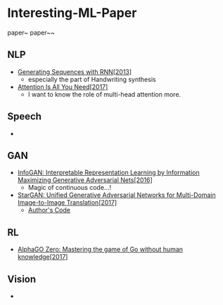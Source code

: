 # Interesting-ML-Paper

paper~ paper~~


## NLP
- [Generating Sequences with RNN[2013]](https://arxiv.org/abs/1308.0850)
  - especially the part of Handwriting synthesis
- [Attention Is All You Need[2017]](https://arxiv.org/abs/1706.03762)
  - I want to know the role of multi-head attention more.

## Speech
- 

## GAN
- [InfoGAN: Interpretable Representation Learning by Information Maximizing Generative Adversarial Nets[2016]](https://arxiv.org/abs/1606.03657)
  - Magic of continuous code...!
- [StarGAN: Unified Generative Adversarial Networks for Multi-Domain Image-to-Image Translation[2017]](https://arxiv.org/abs/1711.09020)
  - [Author's Code](https://github.com/yunjey/StarGAN)

## RL
- [AlphaGO Zero: Mastering the game of Go without human knowledge[2017]](https://www.nature.com/articles/nature24270)

## Vision
- 
